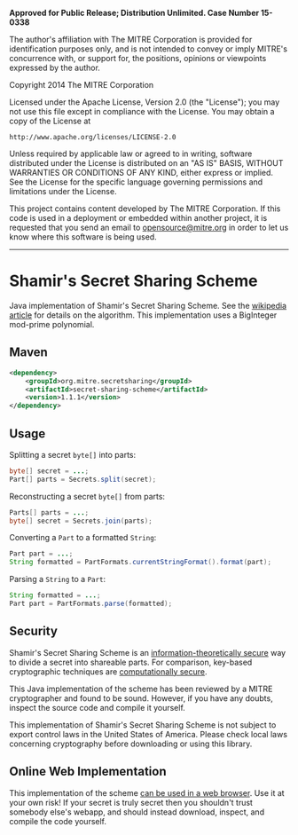 **Approved for Public Release; Distribution Unlimited. Case Number 15-0338**

The author's affiliation with The MITRE Corporation is provided for identification 
purposes only, and is not intended to convey or imply MITRE's concurrence with, or support 
for, the positions, opinions or viewpoints expressed by the author.

Copyright 2014 The MITRE Corporation

Licensed under the Apache License, Version 2.0 (the "License");
you may not use this file except in compliance with the License.
You may obtain a copy of the License at

    http://www.apache.org/licenses/LICENSE-2.0

Unless required by applicable law or agreed to in writing, software
distributed under the License is distributed on an "AS IS" BASIS,
WITHOUT WARRANTIES OR CONDITIONS OF ANY KIND, either express or implied.
See the License for the specific language governing permissions and
limitations under the License.

This project contains content developed by The MITRE Corporation. If this 
code is used in a deployment or embedded within another project, it is 
requested that you send an email to opensource@mitre.org in order to let 
us know where this software is being used.

---

# Shamir's Secret Sharing Scheme

Java implementation of Shamir's Secret Sharing Scheme.  See the [wikipedia article](http://en.wikipedia.org/wiki/Shamir's_Secret_Sharing) for details on the algorithm.  This implementation uses a BigInteger mod-prime polynomial.

## Maven
```xml
<dependency>
    <groupId>org.mitre.secretsharing</groupId>
    <artifactId>secret-sharing-scheme</artifactId>
    <version>1.1.1</version>
</dependency>
```

## Usage

Splitting a secret `byte[]` into parts:
```java
byte[] secret = ...;
Part[] parts = Secrets.split(secret);
```

Reconstructing a secret `byte[]` from parts:
```java
Parts[] parts = ...;
byte[] secret = Secrets.join(parts);
```

Converting a `Part` to a formatted `String`:
```java
Part part = ...;
String formatted = PartFormats.currentStringFormat().format(part);
```

Parsing a `String` to a `Part`:
```java
String formatted = ...;
Part part = PartFormats.parse(formatted);
```

## Security

Shamir's Secret Sharing Scheme is an [information-theoretically secure](https://en.wikipedia.org/wiki/Information-theoretic_security) way to divide a secret into shareable parts.  For comparison, key-based cryptographic techniques are [computationally secure](https://en.wikipedia.org/wiki/Computational_hardness_assumption).

This Java implementation of the scheme has been reviewed by a MITRE cryptographer and found to be sound.  However, if you have any doubts, inspect the source code and compile it yourself.

This implementation of Shamir's Secret Sharing Scheme is not subject to export control laws in the United States of America.  Please check local laws concerning cryptography before downloading or using this library.

## Online Web Implementation

This implementation of the scheme [can be used in a web browser](http://secretsharing.org).  Use it at your own risk!  If your secret is truly secret then you shouldn't trust somebody else's webapp, and should instead download, inspect, and compile the code yourself.
